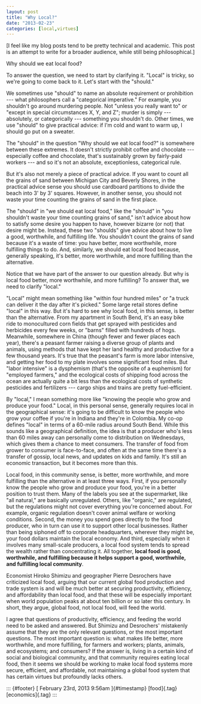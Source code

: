 ```yaml
---
layout: post
title: "Why Local?"
date: "2013-02-23"
categories: [local,virtues]
---
```



\[I feel like my blog posts tend to be pretty technical and academic. This post is an attempt to write for a broader audience, while still being philosophical.\]

Why should we eat local food?

To answer the question, we need to start by clarifying it. "Local" is tricky, so we're going to come back to it. Let's start with the "should."

We sometimes use "should" to name an absolute requirement or prohibition --- what philosophers call a "categorical imperative." For example, you shouldn't go around murdering people. Not "unless you really want to" or "except in special circumstances X, Y, and Z"; murder is simply --- absolutely, or categorically --- something you shouldn't do. Other times, we use "should" to give practical advice: if I'm cold and want to warm up, I should go put on a sweater.

The "should" in the question "Why should we eat local food?" is somewhere between these extremes. It doesn't strictly prohibit coffee and chocolate --- especially coffee and chocolate, that's sustainably grown by fairly-paid workers --- and so it's not an absolute, exceptionless, categorical rule.

But it's also not merely a piece of practical advice. If you want to count all the grains of sand between Michigan City and Beverly Shores, in the practical advice sense you should use cardboard partitions to divide the beach into 3' by 3' squares. However, in another sense, you should not waste your time counting the grains of sand in the first place.

The "should" in "we should eat local food," like the "should" in "you shouldn't waste your time counting grains of sand," isn't advice about how to satisfy some desire you happen to have, however bizarre (or not) that desire might be. Instead, these two "shoulds" give advice about how to live a good, worthwhile, and fulfilling life. You shouldn't count the grains of sand because it's a waste of time: you have better, more worthwhile, more fulfilling things to do. And, similarly, we should eat local food because, generally speaking, it's better, more worthwhile, and more fulfilling than the alternative.

Notice that we have part of the answer to our question already. But why is local food better, more worthwhile, and more fulfilling? To answer that, we need to clarify "local."

"Local" might mean something like "within four hundred miles" or "a truck can deliver it the day after it's picked." Some large retail stores define "local" in this way. But it's hard to see why local food, in this sense, is better than the alternative. From my apartment in South Bend, it's an easy bike ride to monocultured corn fields that get sprayed with pesticides and herbicides every few weeks, or "barns" filled with hundreds of hogs. Meanwhile, somewhere in China (though fewer and fewer places each year), there's a peasant farmer raising a diverse group of plants and animals, using methods that have kept her land healthy and productive for a few thousand years. It's true that the peasant's farm is more labor intensive, and getting her food to my plate involves some significant food miles. But "labor intensive" is a dysphemism (that's the opposite of a euphemism) for "employed farmers," and the ecological costs of shipping food across the ocean are actually quite a bit less than the ecological costs of synthetic pesticides and fertilizers --- cargo ships and trains are pretty fuel-efficient.

By "local," I mean something more like "knowing the people who grow and produce your food." Local, in this personal sense, generally requires local in the geographical sense: it's going to be difficult to know the people who grow your coffee if you're in Indiana and they're in Colombia. My co-op defines "local" in terms of a 60-mile radius around South Bend. While this sounds like a geographical definition, the idea is that a producer who's less than 60 miles away can personally come to distribution on Wednesdays, which gives them a chance to meet consumers. The transfer of food from grower to consumer is face-to-face, and often at the same time there's a transfer of gossip, local news, and updates on kids and family. It's still an economic transaction, but it becomes more than this.

Local food, in this community sense, is better, more worthwhile, and more fulfilling than the alternative in at least three ways. First, if you personally know the people who grow and produce your food, you're in a better position to trust them. Many of the labels you see at the supermarket, like "all natural," are basically unregulated. Others, like "organic," are regulated, but the regulations might not cover everything you're concerned about. For example, organic regulation doesn't cover animal welfare or working conditions. Second, the money you spend goes directly to the food producer, who in turn can use it to support other local businesses. Rather than being siphoned off to corporate headquarters, wherever they might be, your food dollars maintain the local economy. And third, especially when it involves many small-scale producers, a local food system tends to spread the wealth rather than concentrating it. All together, **local food is good, worthwhile, and fulfilling because it helps support a good, worthwhile, and fulfilling local community**.

Economist Hiroko Shimizu and geographer Pierre Desrochers have criticized local food, arguing that our current global food production and trade system is and will be much better at securing productivity, efficiency, and affordability than local food, and that these will be especially important when world population peaks at about ten billion or so later this century. In short, they argue, global food, not local food, will feed the world.

I agree that questions of productivity, efficiency, and feeding the world need to be asked and answered. But Shimizu and Desrochers' mistakenly assume that they are the only relevant questions, or the most important questions. The most important question is: what makes life better, more worthwhile, and more fulfilling, for farmers and workers; plants, animals, and ecosystems; and consumers? If the answer is, living in a certain kind of social and biological community, and that community requires eating local food, then it seems we should be working to make local food systems more secure, efficient, and affordable, not maintaining a global food system that has certain virtues but profoundly lacks others.

::: {#footer}
[ February 23rd, 2013 9:56am ]{#timestamp} [food]{.tag} [economics]{.tag}
:::





